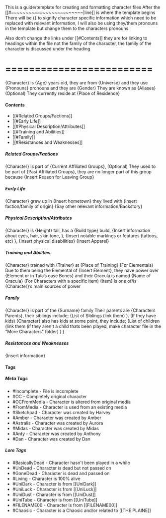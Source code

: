This is a guide/template for creating and 
formatting character files 
After the [[#~~~~~~~~~~~~~~~~~~~~~~~~~|line]] is where the template begins
There will be {} to signify character specific information which need to be replaced with relevant information, I will also be using they/them pronouns in the template but change them to the characters pronouns

Also don’t change the links under [[#Contents]] they are for linking to headings within the file not the family of the character, the family of the character is discussed under the heading
# =========================
{Character} is {Age} years old, they are from {Universe} and they use {Pronouns} pronouns and they are {Gender}
They are known as {Aliases} (Optional)
They currently reside at {Place of Residence}
#### Contents
- [[#Related Groups/Factions]]
- [[#Early Life]]
- [[#Physical Description/Attributes]]
- [[#Training and Abilities]]
- [[#Family]]
- [[#Resistances and Weaknesses]]
##### Related Groups/Factions
{Character} is part of {Current Affiliated Groups},  (Optional) They used to be part of {Past Affiliated Groups}, they are no longer part of this group because {Insert Reason for Leaving Group}
##### Early Life
{Character} grew up in {Insert hometown} they lived with {insert faction/family of origin}
{Say other relevant information/Backstory}
##### Physical Description/Attributes
{Character} is {Height} tall, has a {Build type} build, {Insert information about eyes, hair, skin tone, }, {Insert notable markings or features (tattoos, etc) }, {Insert physical disabilities}
{Insert Apparel}
##### Training and Abilities
{Character} trained with {Trainer} at {Place of Training}
(For Elementals) Due to them being the Elemental of {Insert Element}, they have power over {Element or in Tula’s case Bones} and their Oracula is named {Name of Oracula}
(For Characters with a specific item) {Item} is one of/is {Character}’s main sources of power
##### Family
{Character} is part of the {Surname} family 
Their parents are {Characters Parents}, their siblings include; {List of Siblings (link them) }. (If they have kids) {Character} also has kids at some point, they include; {List of children (link them (if they aren't a child thats been played, make character file in the "More Characters" folder) ) }

##### Resistances and Weaknesses
{Insert information}


#### Tags
##### Meta Tags
- #Incomplete - File is incomplete
- #OC - Completely original character
- #OCFromMedia - Character is altered from original media
- #FromMedia - Character is used from an existing media
- #Sketchpad - Character was created by Harvey
- #Amber - Character was created by Amber
- #Astralis - Character was created by Aurora
- #Midas  - Character was created by Midas
- #Anty - Character was created by Anthony
- #Dan - Character was created by Dan

##### Lore Tags
- #BasicallyDead - Character hasn't been played in a while
- #UnDead - Character is dead but not passed on
- #GoneDead - Character is dead and passed on
- #Living - Character is 100% alive 
- #UniDark - Character is from [[UniDark]]
- #UniLuck - Character is from [[UniLuck]]
- #UniDust - Character is from [[UniDust]]
- #UniTube - Character is from [[UniTube]]
- #FILENAME00 - Character is from [[FILENAME00]]
- #Chaosic - Character is a Chaosic and/or related to [[THE PLAINE]]